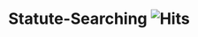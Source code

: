 # Statute-Searching ![Hits](https://hits.seeyoufarm.com/api/count/incr/badge.svg?url=https%3A%2F%2Fgithub.com%2Fsearching-project%2Fstatute-searching&count_bg=%235E97FF&title_bg=%23555555&icon=spring.svg&icon_color=%23E7E7E7&title=hits&edge_flat=false)
